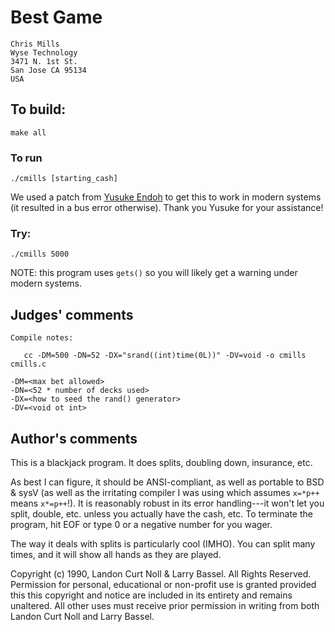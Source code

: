 # Best Game

	Chris Mills
	Wyse Technology
	3471 N. 1st St.
	San Jose CA 95134
	USA

## To build:

	make all

### To run

    ./cmills [starting_cash]

We used a patch from [Yusuke Endoh](/winners.html#Yusuke_Endoh) to get this to
work in modern systems (it resulted in a bus error otherwise). Thank you Yusuke
for your assistance!


### Try:

    ./cmills 5000


NOTE: this program uses `gets()` so you will likely get a warning under modern
systems.

## Judges' comments

    Compile notes:

       cc -DM=500 -DN=52 -DX="srand((int)time(0L))" -DV=void -o cmills cmills.c

	-DM=<max bet allowed>
	-DN=<52 * number of decks used>
	-DX=<how to seed the rand() generator>
	-DV=<void ot int>

## Author's comments

This is a blackjack program.  It does splits, doubling down,
insurance, etc.  

As best I can figure, it should be ANSI-compliant, as well as
portable to BSD & sysV (as well as the irritating compiler I
was using which assumes `x=*p++` means `x*=p++`!).  It is
reasonably robust in its error handling---it won't let you
split, double, etc. unless you actually have the cash, etc.  To
terminate the program, hit EOF or type 0 or a negative number
for you wager.

The way it deals with splits is particularly cool (IMHO).  You
can split many times, and it will show all hands as they are
played.

Copyright (c) 1990, Landon Curt Noll & Larry Bassel.
All Rights Reserved.  Permission for personal, educational or non-profit use is
granted provided this this copyright and notice are included in its entirety
and remains unaltered.  All other uses must receive prior permission in writing
from both Landon Curt Noll and Larry Bassel.
